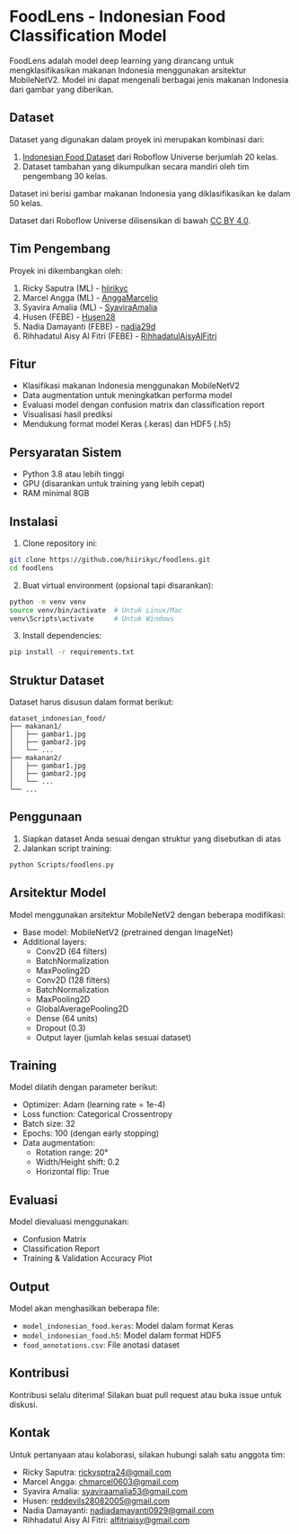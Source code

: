 # FoodLens - Indonesian Food Classification Model

FoodLens adalah model deep learning yang dirancang untuk mengklasifikasikan makanan Indonesia menggunakan arsitektur MobileNetV2. Model ini dapat mengenali berbagai jenis makanan Indonesia dari gambar yang diberikan.

## Dataset

Dataset yang digunakan dalam proyek ini merupakan kombinasi dari:
1. [Indonesian Food Dataset](https://universe.roboflow.com/a-gsuxa/indonesian-food-cd2d4) dari Roboflow Universe berjumlah 20 kelas.
2. Dataset tambahan yang dikumpulkan secara mandiri oleh tim pengembang 30 kelas.

Dataset ini berisi gambar makanan Indonesia yang diklasifikasikan ke dalam 50 kelas.

Dataset dari Roboflow Universe dilisensikan di bawah [CC BY 4.0](https://creativecommons.org/licenses/by/4.0/).

## Tim Pengembang

Proyek ini dikembangkan oleh:
1. Ricky Saputra (ML) - [hiirikyc](https://github.com/hiirikyc)
2. Marcel Angga (ML) - [AnggaMarcelio](https://github.com/AnggaMarcelio)
3. Syavira Amalia (ML) - [SyaviraAmalia](https://github.com/SyaviraAmalia)
4. Husen (FEBE) - [Husen28](https://github.com/Husen28)
5. Nadia Damayanti (FEBE) - [nadia29d](https://github.com/nadia29d)
6. Rihhadatul Aisy Al Fitri (FEBE) - [RihhadatulAisyAlFitri](https://github.com/RihhadatulAisyAlFitri)

## Fitur

- Klasifikasi makanan Indonesia menggunakan MobileNetV2
- Data augmentation untuk meningkatkan performa model
- Evaluasi model dengan confusion matrix dan classification report
- Visualisasi hasil prediksi
- Mendukung format model Keras (.keras) dan HDF5 (.h5)

## Persyaratan Sistem

- Python 3.8 atau lebih tinggi
- GPU (disarankan untuk training yang lebih cepat)
- RAM minimal 8GB

## Instalasi

1. Clone repository ini:
```bash
git clone https://github.com/hiirikyc/foodlens.git
cd foodlens
```

2. Buat virtual environment (opsional tapi disarankan):
```bash
python -m venv venv
source venv/bin/activate  # Untuk Linux/Mac
venv\Scripts\activate     # Untuk Windows
```

3. Install dependencies:
```bash
pip install -r requirements.txt
```

## Struktur Dataset

Dataset harus disusun dalam format berikut:
```
dataset_indonesian_food/
├── makanan1/
│   ├── gambar1.jpg
│   ├── gambar2.jpg
│   └── ...
├── makanan2/
│   ├── gambar1.jpg
│   ├── gambar2.jpg
│   └── ...
└── ...
```

## Penggunaan

1. Siapkan dataset Anda sesuai dengan struktur yang disebutkan di atas
2. Jalankan script training:
```bash
python Scripts/foodlens.py
```

## Arsitektur Model

Model menggunakan arsitektur MobileNetV2 dengan beberapa modifikasi:
- Base model: MobileNetV2 (pretrained dengan ImageNet)
- Additional layers:
  - Conv2D (64 filters)
  - BatchNormalization
  - MaxPooling2D
  - Conv2D (128 filters)
  - BatchNormalization
  - MaxPooling2D
  - GlobalAveragePooling2D
  - Dense (64 units)
  - Dropout (0.3)
  - Output layer (jumlah kelas sesuai dataset)

## Training

Model dilatih dengan parameter berikut:
- Optimizer: Adam (learning rate = 1e-4)
- Loss function: Categorical Crossentropy
- Batch size: 32
- Epochs: 100 (dengan early stopping)
- Data augmentation:
  - Rotation range: 20°
  - Width/Height shift: 0.2
  - Horizontal flip: True

## Evaluasi

Model dievaluasi menggunakan:
- Confusion Matrix
- Classification Report
- Training & Validation Accuracy Plot

## Output

Model akan menghasilkan beberapa file:
- `model_indonesian_food.keras`: Model dalam format Keras
- `model_indonesian_food.h5`: Model dalam format HDF5
- `food_annotations.csv`: File anotasi dataset

## Kontribusi

Kontribusi selalu diterima! Silakan buat pull request atau buka issue untuk diskusi.

## Kontak

Untuk pertanyaan atau kolaborasi, silakan hubungi salah satu anggota tim:
- Ricky Saputra: rickysptra24@gmail.com
- Marcel Angga: chmarcel0603@gmail.com
- Syavira Amalia: syaviraamalia53@gmail.com
- Husen: reddevils28082005@gmail.com
- Nadia Damayanti: nadiadamayanti0929@gmail.com
- Rihhadatul Aisy Al Fitri: alfitriaisy@gmail.com 
